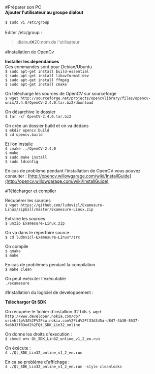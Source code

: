 #Préparer son PC  
**Ajouter l'utilisateur au groupe dialout** 
<br>
<br>
  `$ sudo vi /etc/group`    
  <br>
  Editer /etc/group :
>dialout:x:20:nom de l'utilisateur


#Installation de OpenCv

**Installer les dépendances**    
Ces commandes sont pour Debian/Ubuntu    
`$ sudo apt-get install build-essential`  
`$ sudo apt-get install libavformat-dev`  
`$ sudo apt-get install ffmpeg`  
`$ sudo apt-get install cmake`

On télécharge les sources de OpenCV sur sourceforge  
`$ wget http://sourceforge.net/projects/opencvlibrary/files/opencv-unix/2.4.0/OpenCV-2.4.0.tar.bz2/download` 

On désarchive le dossier   
`$ tar -xf OpenCV-2.4.0.tar.bz2`   

On crée un dossier build et on va dedans  
`$ mkdir opencv.build`  
`$ cd opencv.build`  

Et l’on installe  
`$ cmake ../OpenCV-2.4.0`   
`$ make `   
`$ sudo make install`   
`$ sudo ldconfig`  

En cas de problème pendant l'installation de OpenCV vous pouvez consulter :
[http://opencv.willowgarage.com/wiki/InstallGuide](http://opencv.willowgarage.com/wiki/InstallGuide)


#Télécharger et compiler

Récupérer les sources  
`$ wget https://github.com/ludovicl/Examesure-Linux/zipball/master/Examesure-Linux.zip` 

Extraire les sources  
`$ unzip Examesure-Linux.zip`

On va dans le répertoire source  
`$ cd ludovicl-Examesure-Linux*/src`

On compile  
`$ qmake`  
`$ make` 

En cas de problèmes pendant la compilation  
 `$ make clean`

On peut exécuter l'exécutable  
`./examesure`

#Installation du logiciel de developpement :

**Télécharger Qt SDK**

On récupére le fichier d'installion 32 bits
`$ wget http://www.developer.nokia.com/dp?uri=http%3A%2F%2Fsw.nokia.com%2Fid%2Ff33d3d5a-d847-4b30-8637-9a6b33f83ed2%2FQt_SDK_Lin32_online` 

On donne les droits d'execution :  
`$ chmod u+x Qt_SDK_Lin32_online_v1_2_en.run`  

On éxécute :  
`$ ./Qt_SDK_Lin32_online_v1_2_en.run` 

En ca se probléme d'affichage :   
`$ ./Qt_SDK_Lin32_online_v1_2_en.run -style cleanlooks`




